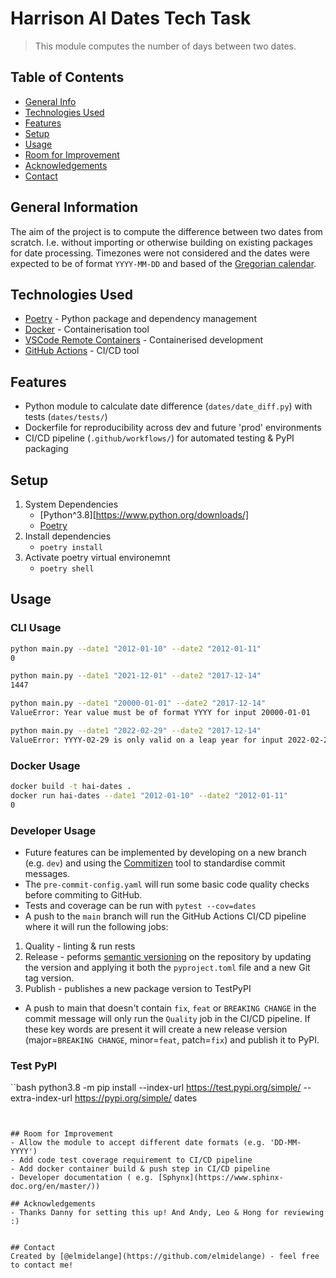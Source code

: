 # Harrison AI Dates Tech Task
> This module computes the number of days between two dates.

## Table of Contents
* [General Info](#general-information)
* [Technologies Used](#technologies-used)
* [Features](#features)
* [Setup](#setup)
* [Usage](#usage)
* [Room for Improvement](#room-for-improvement)
* [Acknowledgements](#acknowledgements)
* [Contact](#contact)


## General Information
The aim of the project is to compute the difference between two dates from scratch. I.e. without importing or otherwise building on existing packages for date processing.
Timezones were not considered and the dates were expected to be of format `YYYY-MM-DD` and based of the [Gregorian calendar](https://en.wikipedia.org/wiki/Gregorian_calendar).


## Technologies Used
- [Poetry](https://python-poetry.org/) - Python package and dependency management
- [Docker](https://www.docker.com/) - Containerisation tool
- [VSCode Remote Containers](https://code.visualstudio.com/docs/remote/containers) - Containerised development
- [GitHub Actions](https://github.com/features/actions) - CI/CD tool


## Features
- Python module to calculate date difference (`dates/date_diff.py`) with tests (`dates/tests/`)
- Dockerfile for reproducibility across dev and future 'prod' environments
- CI/CD pipeline (`.github/workflows/`) for automated testing & PyPI packaging


## Setup
1. System Dependencies
    - [Python^3.8][https://www.python.org/downloads/]
    - [Poetry](https://python-poetry.org/)
2. Install dependencies
    - `poetry install`
3. Activate poetry virtual environemnt
    - `poetry shell`


## Usage

### CLI Usage

```bash
python main.py --date1 "2012-01-10" --date2 "2012-01-11"
0
```

```bash
python main.py --date1 "2021-12-01" --date2 "2017-12-14"
1447
```

```bash
python main.py --date1 "20000-01-01" --date2 "2017-12-14"
ValueError: Year value must be of format YYYY for input 20000-01-01
```

```bash
python main.py --date1 "2022-02-29" --date2 "2017-12-14"
ValueError: YYYY-02-29 is only valid on a leap year for input 2022-02-29
```

### Docker Usage
```bash
docker build -t hai-dates .
docker run hai-dates --date1 "2012-01-10" --date2 "2012-01-11"
0
```

### Developer Usage
- Future features can be implemented by developing on a new branch (e.g. `dev`) and using the [Commitizen](https://commitizen-tools.github.io/commitizen/) tool to standardise commit messages.
- The `pre-commit-config.yaml` will run some basic code quality checks before commiting to GitHub.
- Tests and coverage can be run with `pytest --cov=dates`
- A push to the `main` branch will run the GitHub Actions CI/CD pipeline where it will run the following jobs:
1. Quality - linting & run rests
2. Release - peforms [semantic versioning](https://python-semantic-release.readthedocs.io/en/latest/) on the repository by updating the version and applying it both the `pyproject.toml` file and a new Git tag version.
3. Publish - publishes a new package version to TestPyPI
- A push to main that doesn't contain `fix`, `feat` or `BREAKING CHANGE` in the commit message will only run the `Quality` job in the CI/CD pipeline. If these key words are present it will create a new release version (major=`BREAKING CHANGE`, minor=`feat`, patch=`fix`) and publish it to PyPI.

### Test PyPI
``bash
python3.8 -m pip install --index-url https://test.pypi.org/simple/ --extra-index-url https://pypi.org/simple/ dates
```


## Room for Improvement
- Allow the module to accept different date formats (e.g. 'DD-MM-YYYY')
- Add code test coverage requirement to CI/CD pipeline
- Add docker container build & push step in CI/CD pipeline
- Developer documentation ( e.g. [Sphynx](https://www.sphinx-doc.org/en/master/))

## Acknowledgements
- Thanks Danny for setting this up! And Andy, Leo & Hong for reviewing :)


## Contact
Created by [@elmidelange](https://github.com/elmidelange) - feel free to contact me!
